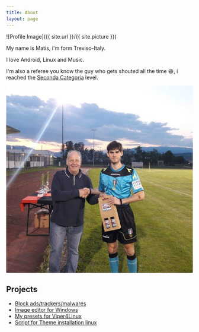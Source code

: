 ```yaml
---
title: About
layout: page
---
```

![Profile Image]({{ site.url }}/{{ site.picture }})

<p>My name is Matis, i'm form Treviso-Italy.</p>

<p>I love Android, Linux and Music.</p>

<p>I'm also a referee you know the guy who gets shouted all the time 😆, i reached the <a href="https://en.wikipedia.org/wiki/Seconda_Categoria">Seconda Categoria</a> level.</p>

![Referee](./assets/images/ref.jpg)


<!--
<h2>Skills</h2>

<ul class="skill-list">
	<li>HTML - Jade - Haml - Erb</li>
	<li>Responsive (Mobile First)</li>
	<li>CSS (Stylus, Sass, Less)</li>
	<li>Css Frameworks (Bootstrap, Foundation)</li>
	<li>Javascript (Design Patterns, Testes)</li>
	<li>NodeJS</li>
	<li>AngularJS - ReactJS</li>
	<li>Grunt - Gulp - Yeoman</li>
	<li>Git</li>
	<li>PHP</li>
	<li>Python</li>
	<li>MySQL - MongoDB</li>
	<li>Scrum and Kanban</li>
	<li>TDD e Continuous Integration</li>
</ul>
-->

<h2>Projects</h2>

<ul>
	<li><a href="https://github.com/Rush-er/SickAdsNew">Block ads/trackers/malwares</a></li>
	<li><a href="https://github.com/Rush-er/PhotoS">Image editor for Windows</a></li>
	<li><a href="https://github.com/Rush-er/Viper4Linux-Configs">My presets for Viper4Linux</a></li>
	<li><a href="https://github.com/Rush-er/themeInstaller">Script for Theme installation linux</a></li>
	
	

</ul>
